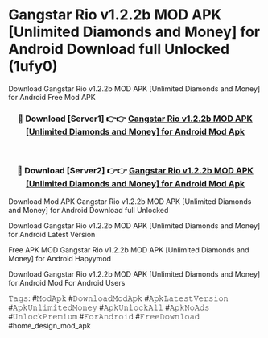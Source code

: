 # Gangstar Rio v1.2.2b MOD APK [Unlimited Diamonds and Money] for Android Download full Unlocked (1ufy0)
Download Gangstar Rio v1.2.2b MOD APK [Unlimited Diamonds and Money] for Android Free Mod APK

<div align="center">
<h3>🔴 Download [Server1] 👉👉 <a href="https://apkcomod.com?title=Gangstar_Rio_v1.2.2b_MOD_APK_[Unlimited_Diamonds_and_Money]_for_Android">Gangstar Rio v1.2.2b MOD APK [Unlimited Diamonds and Money] for Android Mod Apk</a></h3><br>

<h3>🔴 Download [Server2] 👉👉 <a href="https://apkcomod.com?title=Gangstar_Rio_v1.2.2b_MOD_APK_[Unlimited_Diamonds_and_Money]_for_Android">Gangstar Rio v1.2.2b MOD APK [Unlimited Diamonds and Money] for Android Mod Apk</a></h3>
</div>


Download Mod APK Gangstar Rio v1.2.2b MOD APK [Unlimited Diamonds and Money] for Android Download full Unlocked

Download Gangstar Rio v1.2.2b MOD APK [Unlimited Diamonds and Money] for Android Latest Version

Free APK MOD Gangstar Rio v1.2.2b MOD APK [Unlimited Diamonds and Money] for Android Hapyymod

Download Gangstar Rio v1.2.2b MOD APK [Unlimited Diamonds and Money] for Android Mod For Android Users

𝚃𝚊𝚐𝚜: #𝙼𝚘𝚍𝙰𝚙𝚔 #𝙳𝚘𝚠𝚗𝚕𝚘𝚊𝚍𝙼𝚘𝚍𝙰𝚙𝚔 #𝙰𝚙𝚔𝙻𝚊𝚝𝚎𝚜𝚝𝚅𝚎𝚛𝚜𝚒𝚘𝚗 #𝙰𝚙𝚔𝚄𝚗𝚕𝚒𝚖𝚒𝚝𝚎𝚍𝙼𝚘𝚗𝚎𝚢 #𝙰𝚙𝚔𝚄𝚗𝚕𝚘𝚌𝚔𝙰𝚕𝚕 #𝙰𝚙𝚔𝙽𝚘𝙰𝚍𝚜 #𝚄𝚗𝚕𝚘𝚌𝚔𝙿𝚛𝚎𝚖𝚒𝚞𝚖 #𝙵𝚘𝚛𝙰𝚗𝚍𝚛𝚘𝚒𝚍 #𝙵𝚛𝚎𝚎𝙳𝚘𝚠𝚗𝚕𝚘𝚊𝚍 #home_design_mod_apk